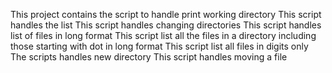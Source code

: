 This project contains the script to handle print working directory
This script handles the list
This script handles changing directories
This script handles list of files in long format
This script list all the files in a directory including those starting with dot in long format
This script list all files in digits only
The scripts handles new directory
This script handles moving a file
